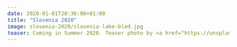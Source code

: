 ```yaml
---
date: 2020-01-01T20:36:00+01:00
title: "Slovenia 2020"
image: slovenia-2020/slovenia-lake-bled.jpg
teaser: Coming in Summer 2020. Teaser photo by <a href="https://unsplash.com/@sapegin?utm_source=unsplash&utm_medium=referral&utm_content=creditCopyText">Artem Sapegin</a> on [Unsplash](https://unsplash.com/?utm_source=unsplash&utm_medium=referral&utm_content=creditCopyText).
---
```

